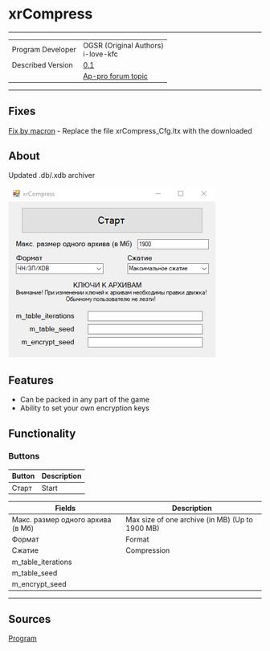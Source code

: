 # xrCompress

___

|  |  |
|---|---|
| Program Developer | OGSR (Original Authors)<br>i-love-kfc |
| Described Version | [0.1](https://disk.yandex.ru/d/CwLjWTuxPmSAHg) |
|  | [Ap-pro forum topic](https://ap-pro.ru/forums/topic/3500-obnovlyonnyy-xrcompress) |

___

## Fixes

[Fix by macron](https://disk.yandex.ru/d/_C56bRIftKUMlg) - Replace the file xrCompress_Cfg.ltx with the downloaded

## About

Updated .db/.xdb archiver

![editor centered](images/xrcompress.png)

## Features

- Can be packed in any part of the game
- Ability to set your own encryption keys

## Functionality

### Buttons

| Button | Description |
|---|---|
| Старт | Start |

| Fields | Description |
|---|---|
| Макс. размер одного архива (в Мб) | Max size of one archive (in MB) (Up to 1900 MB) |
| Формат | Format |
| Сжатие | Compression |
| m_table_iterations |  |
| m_table_seed |  |
| m_encrypt_seed |  |

___

## Sources

[Program](https://disk.yandex.ru/d/CwLjWTuxPmSAHg)
